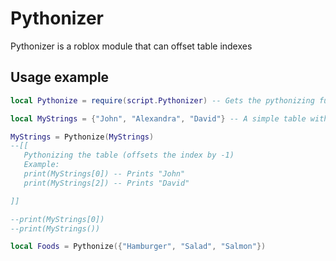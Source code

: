 # Pythonizer
Pythonizer is a roblox module that can offset table indexes

## **Usage example**
```lua
local Pythonize = require(script.Pythonizer) -- Gets the pythonizing function using require

local MyStrings = {"John", "Alexandra", "David"} -- A simple table with some strings of names

MyStrings = Pythonize(MyStrings)
--[[
   Pythonizing the table (offsets the index by -1)
   Example:
   print(MyStrings[0]) -- Prints "John"
   print(MyStrings[2]) -- Prints "David"

]]

--print(MyStrings[0])
--print(MyStrings())

local Foods = Pythonize({"Hamburger", "Salad", "Salmon"})
```
